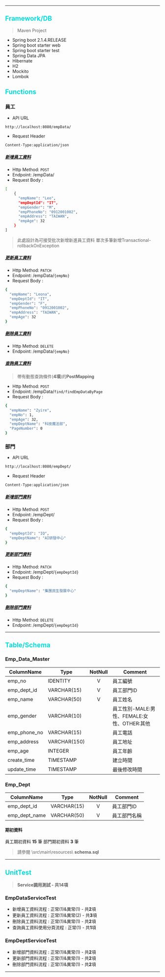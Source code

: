 ***
## <font color=#00dddd>Framework/DB</font>
> Maven Project
- Spring boot 2.1.4.RELEASE
- Spring boot starter web
- Spring boot starter test
- Spring Data JPA
- Hibernate
- H2
- Mockito
- Lombok

## <font color=#00dddd>Functions</font>

### 員工
- API URL
```sh
http://localhost:8080/empData/
```
- Request Header
```sh
Content-Type:application/json
```
  ##### <u>新增員工資料</u>
  - Http Method: ```POST ```
  - Endpoint: /empData/
  - Request Body : 
```sh
[
	{
	  "empName": "Leo",
	  "empDeptId": "IT",
	  "empGender": "M",
	  "empPhoneNo": "0912001002",
	  "empAddress": "TAIWAN",
	  "empAge": 32
	}
]
```
> 此處設計為可接受批次新增新進員工資料
> 單次多筆新增Transactional-rollbackOnException

  ##### <u>更新員工資料</u>
  - Http Method: ```PATCH ```
  - Endpoint: /empData/```{empNo}```
 - Request Body : 
```sh
{
  "empName": "Leona",
  "empDeptId": "IT",
  "empGender": "F",
  "empPhoneNo": "0912001002",
  "empAddress": "TAIWAN",
  "empAge": 32
}
```
  ##### <u>刪除員工資料</u>
  - Http Method: ```DELETE ```
  - Endpoint: /empData/```{empNo}```

  ##### <u>查詢員工資料</u>
  > 帶有動態查詢條件(**4項**)的**PostMapping**
  - Http Method: ```POST ```
  - Endpoint: /empData/```find/findEmpDataByPage```
  - Request Body : 
```sh
{
  "empName": "Zyire",
  "empNo": 1,
  "empAge": 32, 
  "empDeptName": "科技魔法部",
  "PageNumber": 0
}
```

### 部門
- API URL
```sh
http://localhost:8080/empDept/
```
- Request Header
```sh
Content-Type:application/json
```
  ##### <u>新增部門資料</u>
  - Http Method: ```POST ```
  - Endpoint: /empDept/
  - Request Body : 
```sh
{
  "empDeptId": "IQ",
  "empDeptName": "AI研發中心"
}
```

  ##### <u>更新部門資料</u>
  - Http Method: ```PATCH ```
  - Endpoint: /empDept/```{empDeptId}```
  - Request Body : 
```sh
{
  "empDeptName": "集團民生發展中心"
}
```
  ##### <u>刪除部門資料</u>
  - Http Method: ```DELETE ```
  - Endpoint: /empDept/```{empDeptId}```

***
## <font color=#00dddd>Table/Schema</font>
### Emp_Data_Master
| ColumnName | Type | NotNull | Comment |
|---|---|:-:|---|
| emp_no | IDENTITY |V| 員工編號 |
| emp_dept_id | VARCHAR(15) |V| 員工部門ID |
| emp_name | VARCHAR(50) |V| 員工姓名 |
| emp_gender | VARCHAR(10) || 員工性別-MALE:男性、FEMALE:女性、OTHER:其他 |
| emp_phone_no | VARCHAR(15) || 員工電話 |
| emp_address | VARCHAR(150) || 員工地址 |
| emp_age | INTEGER || 員工年齡 |
| create_time | TIMESTAMP || 建立時間 |
| update_time | TIMESTAMP || 最後修改時間 |

### Emp_Dept
| ColumnName | Type | NotNull | Comment |
|---|---|:-:|---|
| emp_dept_id | VARCHAR(15) |V| 員工部門ID |
| emp_dept_name | VARCHAR(50) |V| 員工部門名稱 |

#### 期初資料

員工期初資料 **15** 筆
部門期初資料 **3** 筆
> 請參閱 \src\main\resources\ **schema.sql**
***
## <font color=#00dddd>UnitTest</font>
> **Service調用測試  - 共14項**
### EmpDataServiceTest
  - 新增員工資料流程 : 正常(1)&異常(1) - 共**2**項
  - 更新員工資料流程 : 正常(1)&異常(2) - 共**3**項
  - 刪除員工資料流程 : 正常(1)&異常(1) - 共**2**項
  - 查詢員工資料使用分頁流程 : 正常(1) - 共**1**項

### EmpDeptServiceTest
  - 新增部門資料流程 : 正常(1)&異常(1) - 共**2**項
  - 更新部門資料流程 : 正常(1)&異常(1) - 共**2**項
  - 刪除部門資料流程 : 正常(1)&異常(1) - 共**2**項
***
